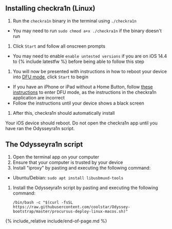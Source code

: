 ## Installing checkra1n (Linux)

1. Run the `checkra1n` binary in the terminal using `./checkra1n`
  - You may need to run `sudo chmod a+x ./checkra1n` if the binary doesn't run
1. Click `Start` and follow all onscreen prompts
  - You may need to enable `enable untested versions` if you are on iOS 14.4 to {% include latestfw %} before being able to follow this step
1. You will now be presented with instructions in how to reboot your device into [DFU mode](faq#dfu_mode), click `Start` to begin
  - If you have an iPhone or iPad without a Home Button, follow [these instructions](troubleshooting#iphonex_dfu) to enter DFU mode, as the instructions in the checkra1n application are incorrect
  - Follow the instructions until your device shows a black screen
1. After this, checkra1n should automatically install

Your iOS device should reboot. Do not open the checkra1n app until you have ran the Odysseyra1n script.

## The Odysseyra1n script

1. Open the terminal app on your computer
1. Ensure that your computer is trusted by your device
1. Install "iproxy" by pasting and executing the following command:
  - Ubuntu/Debian: `sudo apt install libusbmuxd-tools`
1. Install the Odysseyra1n script by pasting and executing the following command:

    `/bin/bash -c "$(curl -fsSL https://raw.githubusercontent.com/coolstar/Odyssey-bootstrap/master/procursus-deploy-linux-macos.sh)"`

{% include_relative include/end-of-page.md %}
